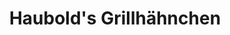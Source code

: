 ---
title: "Haubold's Grillhähnchen"
url: /dorfchemnitz/haubolds-grillhaehnchen/
shop: Metzgerei
---